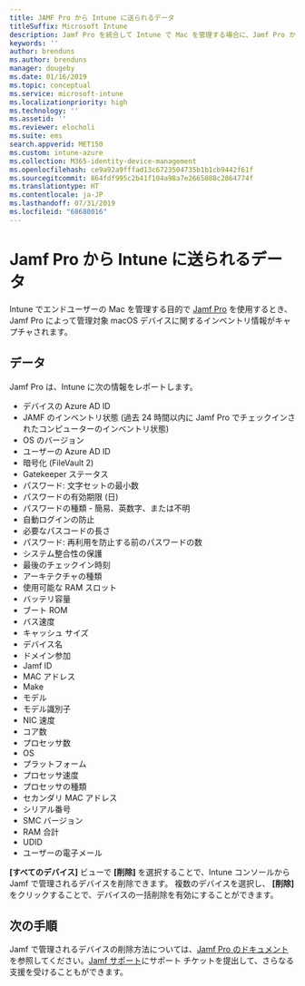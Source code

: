 ```yaml
---
title: JAMF Pro から Intune に送られるデータ
titleSuffix: Microsoft Intune
description: Jamf Pro を統合して Intune で Mac を管理する場合に、Jamf Pro から Microsoft Intune に送られるデータの一覧を確認します。
keywords: ''
author: brenduns
ms.author: brenduns
manager: dougeby
ms.date: 01/16/2019
ms.topic: conceptual
ms.service: microsoft-intune
ms.localizationpriority: high
ms.technology: ''
ms.assetid: ''
ms.reviewer: elocholi
ms.suite: ems
search.appverid: MET150
ms.custom: intune-azure
ms.collection: M365-identity-device-management
ms.openlocfilehash: ce9a92a9fffad13c6723504735b1b1cb9442f61f
ms.sourcegitcommit: 864fdf995c2b41f104a98a7e2665088c2864774f
ms.translationtype: HT
ms.contentlocale: ja-JP
ms.lasthandoff: 07/31/2019
ms.locfileid: "68680016"
---
```

# <a name="data-jamf-pro-sends-to-intune"></a>Jamf Pro から Intune に送られるデータ

Intune でエンドユーザーの Mac を管理する目的で [Jamf Pro](https://www.jamf.com) を使用するとき、Jamf Pro によって管理対象 macOS デバイスに関するインベントリ情報がキャプチャされます。 

## <a name="data"></a>データ  
Jamf Pro は、Intune に次の情報をレポートします。  

* デバイスの Azure AD ID
* JAMF のインベントリ状態 (過去 24 時間以内に Jamf Pro でチェックインされたコンピューターのインベントリ状態)
* OS のバージョン
* ユーザーの Azure AD ID
* 暗号化 (FileVault 2)
* Gatekeeper ステータス
* パスワード: 文字セットの最小数
* パスワードの有効期限 (日)
* パスワードの種類 - 簡易、英数字、または不明
* 自動ログインの防止
* 必要なパスコードの長さ
* パスワード: 再利用を防止する前のパスワードの数
* システム整合性の保護
* 最後のチェックイン時刻
* アーキテクチャの種類
* 使用可能な RAM スロット
* バッテリ容量
* ブート ROM
* バス速度
* キャッシュ サイズ
* デバイス名
* ドメイン参加
* Jamf ID
* MAC アドレス
* Make
* モデル
* モデル識別子
* NIC 速度
* コア数
* プロセッサ数
* OS
* プラットフォーム
* プロセッサ速度
* プロセッサの種類
* セカンダリ MAC アドレス
* シリアル番号
* SMC バージョン
* RAM 合計
* UDID
* ユーザーの電子メール

**[すべてのデバイス]** ビューで **[削除]** を選択することで、Intune コンソールから Jamf で管理されるデバイスを削除できます。 複数のデバイスを選択し、 **[削除]** をクリックすることで、デバイスの一括削除を有効にすることができます。

## <a name="next-steps"></a>次の手順
Jamf で管理されるデバイスの削除方法については、[Jamf Pro のドキュメント](https://www.jamf.com/jamf-nation/articles/80/unmanaging-computers-while-preserving-their-inventory-information)を参照してください。[Jamf サポート](https://www.jamf.com/support/)にサポート チケットを提出して、さらなる支援を受けることもができます。 

